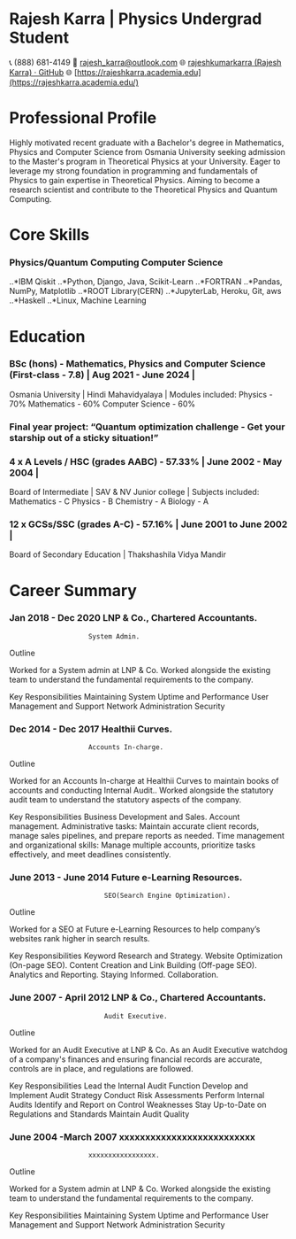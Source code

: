 # Rajesh Karra | Physics Undergrad Student
📞 (888) 681-4149 
📧 [rajesh_karra@outlook.com](rajesh_karra@outlook.com)
🌐 [rajeshkumarkarra (Rajesh Karra) · GitHub](https://github.com/rajeshkumarkarra)
🌐 [https://rajeshkarra.academia.edu](https://rajeshkarra.academia.edu/)


# Professional Profile

Highly motivated recent graduate with a Bachelor's degree in Mathematics, Physics and Computer Science from Osmania University seeking admission to the Master's program in Theoretical Physics at your University. Eager to leverage my strong foundation in programming and fundamentals of Physics  to gain expertise in Theoretical Physics. Aiming to become a research scientist and contribute to the Theoretical Physics and Quantum Computing.

# Core Skills

### Physics/Quantum Computing					Computer Science
..*IBM Qiskit							..*Python, Django, Java, Scikit-Learn
..*FORTRAN							..*Pandas, NumPy, Matplotlib
..*ROOT Library(CERN)						..*JupyterLab, Heroku, Git, aws
..*Haskell							..*Linux, Machine Learning 							



# Education

### BSc (hons) - Mathematics, Physics and Computer Science (First-class - 7.8) | Aug 2021 - June 2024 |
Osmania University | Hindi Mahavidyalaya |
Modules included:
Physics - 70%
Mathematics - 60%
Computer Science - 60%

### Final year project: “Quantum optimization challenge - Get your starship out of a sticky situation!”

### 4 x A Levels / HSC  (grades AABC) - 57.33% | June 2002 - May 2004 |
Board of Intermediate | SAV & NV Junior college | 
Subjects included:
Mathematics - C
Physics - B
Chemistry - A
Biology - A

### 12 x GCSs/SSC (grades A-C) - 57.16% | June 2001 to June 2002 |
Board of Secondary Education | Thakshashila Vidya Mandir

# Career Summary


### Jan 2018 - Dec 2020				LNP & Co., Chartered Accountants.
						System Admin.

Outline

Worked for a System admin at LNP & Co. Worked alongside the existing team to understand the fundamental requirements to the company.

Key Responsibilities
Maintaining System Uptime and Performance
User Management and Support
Network Administration
Security

### Dec 2014 - Dec 2017				Healthii Curves.
						Accounts In-charge.

Outline

Worked for an Accounts In-charge at Healthii Curves to maintain books of accounts and conducting Internal Audit.. Worked alongside the statutory audit team to understand the statutory aspects of  the company.

Key Responsibilities
Business Development and Sales.
Account management.
Administrative tasks: Maintain accurate client records, manage sales pipelines, and prepare reports as needed.
Time management and organizational skills: Manage multiple accounts, prioritize tasks effectively, and meet deadlines consistently.


### June  2013 - June 2014				Future e-Learning Resources.
							SEO(Search Engine Optimization).

Outline

Worked for a SEO at Future e-Learning Resources to help company’s websites rank higher in search results.  

Key Responsibilities
Keyword Research and Strategy.
Website Optimization (On-page SEO).
Content Creation and Link Building (Off-page SEO).
Analytics and Reporting.
Staying Informed.
Collaboration.



### June 2007 - April 2012				LNP & Co., Chartered Accountants.
							Audit Executive.

Outline

Worked for an Audit Executive at LNP & Co. As an Audit Executive watchdog of a company's finances and ensuring financial records are accurate, controls are in place, and regulations are followed.  


Key Responsibilities
Lead the Internal Audit Function
Develop and Implement Audit Strategy
Conduct Risk Assessments
Perform Internal Audits
Identify and Report on Control Weaknesses
Stay Up-to-Date on Regulations and Standards
Maintain Audit Quality


### June 2004 -March 2007			xxxxxxxxxxxxxxxxxxxxxxxxxx
						xxxxxxxxxxxxxxxxx.

Outline

Worked for a System admin at LNP & Co. Worked alongside the existing team to understand the fundamental requirements to the company.

Key Responsibilities
Maintaining System Uptime and Performance
User Management and Support
Network Administration
Security


